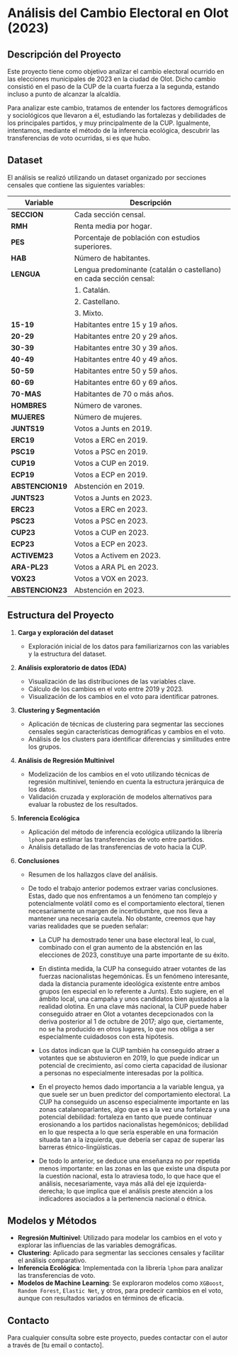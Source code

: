 # Análisis del Cambio Electoral en Olot (2023)

## Descripción del Proyecto

Este proyecto tiene como objetivo analizar el cambio electoral ocurrido en las elecciones municipales de 2023 en la ciudad de Olot. Dicho cambio consistió en el paso de la CUP de la cuarta fuerza a la segunda, estando incluso a punto de alcanzar la alcaldía.

Para analizar este cambio, tratamos de entender los factores demográficos y sociológicos que llevaron a él, estudiando las fortalezas y debilidades de los principales partidos, y muy principalmente de la CUP. Igualmente, intentamos, mediante el método de la inferencia ecológica, descubrir las transferencias de voto ocurridas, si es que hubo.

## Dataset

El análisis se realizó utilizando un dataset organizado por secciones censales que contiene las siguientes variables:

| Variable        | Descripción                                                      |
|-----------------|------------------------------------------------------------------|
| **SECCION**     | Cada sección censal.                                             |
| **RMH**         | Renta media por hogar.                                           |
| **PES**         | Porcentaje de población con estudios superiores.                 |
| **HAB**         | Número de habitantes.                                            |
| **LENGUA**      | Lengua predominante (catalán o castellano) en cada sección censal: |
|                 | 1. Catalán.                                                      |
|                 | 2. Castellano.                                                   |
|                 | 3. Mixto.                                                        |
| **15-19**       | Habitantes entre 15 y 19 años.                                   |
| **20-29**       | Habitantes entre 20 y 29 años.                                   |
| **30-39**       | Habitantes entre 30 y 39 años.                                   |
| **40-49**       | Habitantes entre 40 y 49 años.                                   |
| **50-59**       | Habitantes entre 50 y 59 años.                                   |
| **60-69**       | Habitantes entre 60 y 69 años.                                   |
| **70-MAS**      | Habitantes de 70 o más años.                                     |
| **HOMBRES**     | Número de varones.                                               |
| **MUJERES**     | Número de mujeres.                                               |
| **JUNTS19**     | Votos a Junts en 2019.                                           |
| **ERC19**       | Votos a ERC en 2019.                                             |
| **PSC19**       | Votos a PSC en 2019.                                             |
| **CUP19**       | Votos a CUP en 2019.                                             |
| **ECP19**       | Votos a ECP en 2019.                                             |
| **ABSTENCION19**| Abstención en 2019.                                              |
| **JUNTS23**     | Votos a Junts en 2023.                                           |
| **ERC23**       | Votos a ERC en 2023.                                             |
| **PSC23**       | Votos a PSC en 2023.                                             |
| **CUP23**       | Votos a CUP en 2023.                                             |
| **ECP23**       | Votos a ECP en 2023.                                             |
| **ACTIVEM23**   | Votos a Activem en 2023.                                         |
| **ARA-PL23**    | Votos a ARA PL en 2023.                                          |
| **VOX23**       | Votos a VOX en 2023.                                             |
| **ABSTENCION23**| Abstención en 2023.                                              |

## Estructura del Proyecto

1. **Carga y exploración del dataset**
   - Exploración inicial de los datos para familiarizarnos con las variables y la estructura del dataset.
   
2. **Análisis exploratorio de datos (EDA)**
   - Visualización de las distribuciones de las variables clave.
   - Cálculo de los cambios en el voto entre 2019 y 2023.
   - Visualización de los cambios en el voto para identificar patrones.

3. **Clustering y Segmentación**
   - Aplicación de técnicas de clustering para segmentar las secciones censales según características demográficas y cambios en el voto.
   - Análisis de los clusters para identificar diferencias y similitudes entre los grupos.

4. **Análisis de Regresión Multinivel**
   - Modelización de los cambios en el voto utilizando técnicas de regresión multinivel, teniendo en cuenta la estructura jerárquica de los datos.
   - Validación cruzada y exploración de modelos alternativos para evaluar la robustez de los resultados.

5. **Inferencia Ecológica**
   - Aplicación del método de inferencia ecológica utilizando la librería `lphom` para estimar las transferencias de voto entre partidos.
   - Análisis detallado de las transferencias de voto hacia la CUP.

6. **Conclusiones**
   - Resumen de los hallazgos clave del análisis.
   - De todo el trabajo anterior podemos extraer varias conclusiones. Estas, dado que nos enfrentamos a un fenómeno tan complejo y potencialmente volátil como es el comportamiento electoral, tienen necesariamente un margen de incertidumbre, que nos lleva a mantener una necesaria cautela. No obstante, creemos que hay varias realidades que se pueden señalar:

     - La CUP ha demostrado tener una base electoral leal, lo cual, combinado con el gran aumento de la abstención en las elecciones de 2023, constituye una parte importante de su éxito.

     - En distinta medida, la CUP ha conseguido atraer votantes de las fuerzas nacionalistas hegemónicas. Es un fenómeno interesante, dada la distancia puramente ideológica existente entre ambos grupos (en especial en lo referente a Junts). Esto sugiere, en el ámbito local, una campaña y unos candidatos bien ajustados a la realidad olotina. En una clave más nacional, la CUP puede haber conseguido atraer en Olot a votantes decepcionados con la deriva posterior al 1 de octubre de 2017; algo que, ciertamente, no se ha producido en otros lugares, lo que nos obliga a ser especialmente cuidadosos con esta hipótesis.

     - Los datos indican que la CUP también ha conseguido atraer a votantes que se abstuvieron en 2019, lo que puede indicar un potencial de crecimiento, así como cierta capacidad de ilusionar a personas no especialmente interesadas por la política.

     - En el proyecto hemos dado importancia a la variable lengua, ya que suele ser un buen predictor del comportamiento electoral. La CUP ha conseguido un ascenso especialmente importante en las zonas catalanoparlantes, algo que es a la vez una fortaleza y una potencial debilidad: fortaleza en tanto que puede continuar erosionando a los partidos nacionalistas hegemónicos; debilidad en lo que respecta a lo que sería esperable en una formación situada tan a la izquierda, que debería ser capaz de superar las barreras étnico-lingüísticas.

     - De todo lo anterior, se deduce una enseñanza no por repetida menos importante: en las zonas en las que existe una disputa por la cuestión nacional, esta lo atraviesa todo, lo que hace que el análisis, necesariamente, vaya más allá del eje izquierda-derecha; lo que implica que el análisis preste atención a los indicadores asociados a la pertenencia nacional o étnica.

## Modelos y Métodos

- **Regresión Multinivel**: Utilizado para modelar los cambios en el voto y explorar las influencias de las variables demográficas.
- **Clustering**: Aplicado para segmentar las secciones censales y facilitar el análisis comparativo.
- **Inferencia Ecológica**: Implementada con la librería `lphom` para analizar las transferencias de voto.
- **Modelos de Machine Learning**: Se exploraron modelos como `XGBoost`, `Random Forest`, `Elastic Net`, y otros, para predecir cambios en el voto, aunque con resultados variados en términos de eficacia.

## Contacto

Para cualquier consulta sobre este proyecto, puedes contactar con el autor a través de [tu email o contacto].

